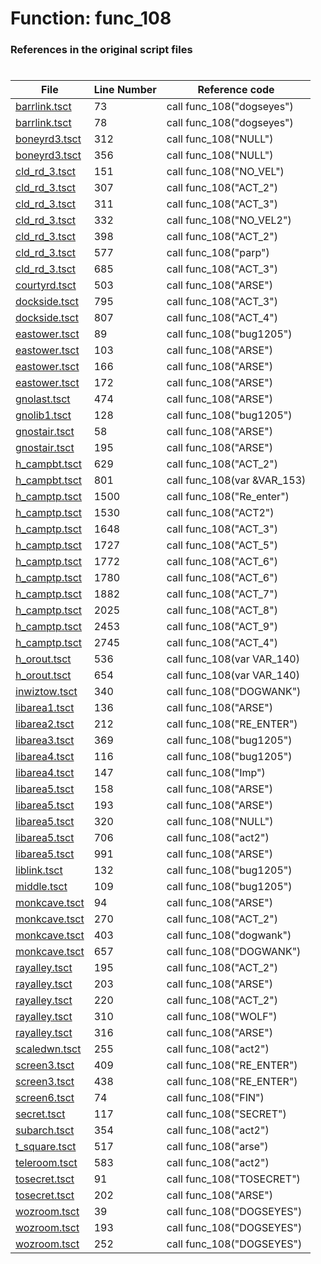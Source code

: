 # Function: func_108
### References in the original script files

#

| File | Line Number | Reference code |
| --- | --- | --- |
| [barrlink.tsct](../../../out/barrlink.tsct#L73) | 73 | call func_108("dogseyes") |
| [barrlink.tsct](../../../out/barrlink.tsct#L78) | 78 | call func_108("dogseyes") |
| [boneyrd3.tsct](../../../out/boneyrd3.tsct#L312) | 312 | call func_108("NULL") |
| [boneyrd3.tsct](../../../out/boneyrd3.tsct#L356) | 356 | call func_108("NULL") |
| [cld_rd_3.tsct](../../../out/cld_rd_3.tsct#L151) | 151 | call func_108("NO_VEL") |
| [cld_rd_3.tsct](../../../out/cld_rd_3.tsct#L307) | 307 | call func_108("ACT_2") |
| [cld_rd_3.tsct](../../../out/cld_rd_3.tsct#L311) | 311 | call func_108("ACT_3") |
| [cld_rd_3.tsct](../../../out/cld_rd_3.tsct#L332) | 332 | call func_108("NO_VEL2") |
| [cld_rd_3.tsct](../../../out/cld_rd_3.tsct#L398) | 398 | call func_108("ACT_2") |
| [cld_rd_3.tsct](../../../out/cld_rd_3.tsct#L577) | 577 | call func_108("parp") |
| [cld_rd_3.tsct](../../../out/cld_rd_3.tsct#L685) | 685 | call func_108("ACT_3") |
| [courtyrd.tsct](../../../out/courtyrd.tsct#L503) | 503 | call func_108("ARSE") |
| [dockside.tsct](../../../out/dockside.tsct#L795) | 795 | call func_108("ACT_3") |
| [dockside.tsct](../../../out/dockside.tsct#L807) | 807 | call func_108("ACT_4") |
| [eastower.tsct](../../../out/eastower.tsct#L89) | 89 | call func_108("bug1205") |
| [eastower.tsct](../../../out/eastower.tsct#L103) | 103 | call func_108("ARSE") |
| [eastower.tsct](../../../out/eastower.tsct#L166) | 166 | call func_108("ARSE") |
| [eastower.tsct](../../../out/eastower.tsct#L172) | 172 | call func_108("ARSE") |
| [gnolast.tsct](../../../out/gnolast.tsct#L474) | 474 | call func_108("ARSE") |
| [gnolib1.tsct](../../../out/gnolib1.tsct#L128) | 128 | call func_108("bug1205") |
| [gnostair.tsct](../../../out/gnostair.tsct#L58) | 58 | call func_108("ARSE") |
| [gnostair.tsct](../../../out/gnostair.tsct#L195) | 195 | call func_108("ARSE") |
| [h_campbt.tsct](../../../out/h_campbt.tsct#L629) | 629 | call func_108("ACT_2") |
| [h_campbt.tsct](../../../out/h_campbt.tsct#L801) | 801 | call func_108(var &VAR_153) |
| [h_camptp.tsct](../../../out/h_camptp.tsct#L1500) | 1500 | call func_108("Re_enter") |
| [h_camptp.tsct](../../../out/h_camptp.tsct#L1530) | 1530 | call func_108("ACT2") |
| [h_camptp.tsct](../../../out/h_camptp.tsct#L1648) | 1648 | call func_108("ACT_3") |
| [h_camptp.tsct](../../../out/h_camptp.tsct#L1727) | 1727 | call func_108("ACT_5") |
| [h_camptp.tsct](../../../out/h_camptp.tsct#L1772) | 1772 | call func_108("ACT_6") |
| [h_camptp.tsct](../../../out/h_camptp.tsct#L1780) | 1780 | call func_108("ACT_6") |
| [h_camptp.tsct](../../../out/h_camptp.tsct#L1882) | 1882 | call func_108("ACT_7") |
| [h_camptp.tsct](../../../out/h_camptp.tsct#L2025) | 2025 | call func_108("ACT_8") |
| [h_camptp.tsct](../../../out/h_camptp.tsct#L2453) | 2453 | call func_108("ACT_9") |
| [h_camptp.tsct](../../../out/h_camptp.tsct#L2745) | 2745 | call func_108("ACT_4") |
| [h_orout.tsct](../../../out/h_orout.tsct#L536) | 536 | call func_108(var VAR_140) |
| [h_orout.tsct](../../../out/h_orout.tsct#L654) | 654 | call func_108(var VAR_140) |
| [inwiztow.tsct](../../../out/inwiztow.tsct#L340) | 340 | call func_108("DOGWANK") |
| [libarea1.tsct](../../../out/libarea1.tsct#L136) | 136 | call func_108("ARSE") |
| [libarea2.tsct](../../../out/libarea2.tsct#L212) | 212 | call func_108("RE_ENTER") |
| [libarea3.tsct](../../../out/libarea3.tsct#L369) | 369 | call func_108("bug1205") |
| [libarea4.tsct](../../../out/libarea4.tsct#L116) | 116 | call func_108("bug1205") |
| [libarea4.tsct](../../../out/libarea4.tsct#L147) | 147 | call func_108("Imp") |
| [libarea5.tsct](../../../out/libarea5.tsct#L158) | 158 | call func_108("ARSE") |
| [libarea5.tsct](../../../out/libarea5.tsct#L193) | 193 | call func_108("ARSE") |
| [libarea5.tsct](../../../out/libarea5.tsct#L320) | 320 | call func_108("NULL") |
| [libarea5.tsct](../../../out/libarea5.tsct#L706) | 706 | call func_108("act2") |
| [libarea5.tsct](../../../out/libarea5.tsct#L991) | 991 | call func_108("ARSE") |
| [liblink.tsct](../../../out/liblink.tsct#L132) | 132 | call func_108("bug1205") |
| [middle.tsct](../../../out/middle.tsct#L109) | 109 | call func_108("bug1205") |
| [monkcave.tsct](../../../out/monkcave.tsct#L94) | 94 | call func_108("ARSE") |
| [monkcave.tsct](../../../out/monkcave.tsct#L270) | 270 | call func_108("ACT_2") |
| [monkcave.tsct](../../../out/monkcave.tsct#L403) | 403 | call func_108("dogwank") |
| [monkcave.tsct](../../../out/monkcave.tsct#L657) | 657 | call func_108("DOGWANK") |
| [rayalley.tsct](../../../out/rayalley.tsct#L195) | 195 | call func_108("ACT_2") |
| [rayalley.tsct](../../../out/rayalley.tsct#L203) | 203 | call func_108("ARSE") |
| [rayalley.tsct](../../../out/rayalley.tsct#L220) | 220 | call func_108("ACT_2") |
| [rayalley.tsct](../../../out/rayalley.tsct#L310) | 310 | call func_108("WOLF") |
| [rayalley.tsct](../../../out/rayalley.tsct#L316) | 316 | call func_108("ARSE") |
| [scaledwn.tsct](../../../out/scaledwn.tsct#L255) | 255 | call func_108("act2") |
| [screen3.tsct](../../../out/screen3.tsct#L409) | 409 | call func_108("RE_ENTER") |
| [screen3.tsct](../../../out/screen3.tsct#L438) | 438 | call func_108("RE_ENTER") |
| [screen6.tsct](../../../out/screen6.tsct#L74) | 74 | call func_108("FIN") |
| [secret.tsct](../../../out/secret.tsct#L117) | 117 | call func_108("SECRET") |
| [subarch.tsct](../../../out/subarch.tsct#L354) | 354 | call func_108("act2") |
| [t_square.tsct](../../../out/t_square.tsct#L517) | 517 | call func_108("arse") |
| [teleroom.tsct](../../../out/teleroom.tsct#L583) | 583 | call func_108("act2") |
| [tosecret.tsct](../../../out/tosecret.tsct#L91) | 91 | call func_108("TOSECRET") |
| [tosecret.tsct](../../../out/tosecret.tsct#L202) | 202 | call func_108("ARSE") |
| [wozroom.tsct](../../../out/wozroom.tsct#L39) | 39 | call func_108("DOGSEYES") |
| [wozroom.tsct](../../../out/wozroom.tsct#L193) | 193 | call func_108("DOGSEYES") |
| [wozroom.tsct](../../../out/wozroom.tsct#L252) | 252 | call func_108("DOGSEYES") |
